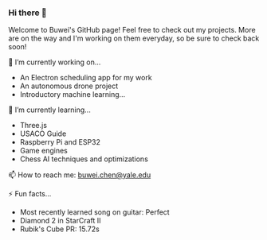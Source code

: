### Hi there 👋

Welcome to Buwei's GitHub page! Feel free to check out my projects. More are on the way and I'm working on them everyday, so be sure to check back soon!

🔭 I’m currently working on...
- An Electron scheduling app for my work
- An autonomous drone project
- Introductory machine learning...

🌱 I’m currently learning...
- Three.js
- USACO Guide
- Raspberry Pi and ESP32
- Game engines
- Chess AI techniques and optimizations

📫 How to reach me: buwei.chen@yale.edu

⚡ Fun facts...
- Most recently learned song on guitar: Perfect
- Diamond 2 in StarCraft II
- Rubik's Cube PR: 15.72s
<!--
**BuweiChen/BuweiChen** is a ✨ _special_ ✨ repository because its `README.md` (this file) appears on your GitHub profile.
- 🔭 I’m currently working on ...
- 🌱 I’m currently learning ...
- 👯 I’m looking to collaborate on ...
- 🤔 I’m looking for help with ...
- 💬 Ask me about ...
- 📫 How to reach me: ...
- 😄 Pronouns: ...
- ⚡ Fun fact: ...
-->
